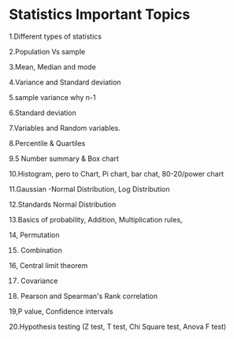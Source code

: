 # Statistics Important Topics 

1.Different types of statistics

2.Population Vs sample 

3.Mean, Median and mode

4.Variance and Standard deviation 

5.sample variance why n-1

6.Standard deviation 

7.Variables  and Random variables.

8.Percentile  & Quartiles 

9.5 Number summary & Box chart

10.Histogram, pero to Chart, Pi chart, bar chat, 80-20/power chart

11.Gaussian -Normal Distribution, Log Distribution 

12.Standards Normal Distribution 

13.Basics of probability, Addition, Multiplication rules,

14, Permutation 

15. Combination

16, Central limit theorem 

17. Covariance 

18. Pearson and Spearman's  Rank correlation 

19,P value, Confidence intervals 

20.Hypothesis testing (Z test, T test, Chi Square test, Anova  F  test)
